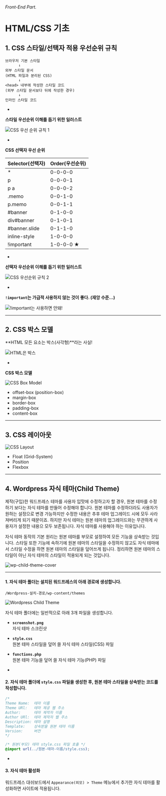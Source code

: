 ###### Front-End Part.

# HTML/CSS 기초

## 1. CSS 스타일/선택자 적용 우선순위 규칙

```
브라우저 기본 스타일
      ↓
외부 스타일 문서
(HTML 파일과 분리된 CSS)
      ↓
<head> 내부에 작성한 스타일 코드
(외부 스타일 문서보다 뒤에 작성한 경우)
      ↓
인라인 스타일 코드
```

-

**스타일 우선순위 이해를 돕기 위한 일러스트**

![CSS 우선 순위 규칙 1](../../Assets/css-proximity.gif)

-

**CSS 선택자 우선 순위**

| Selector(선택자)| Order(우선순위)  |
| ------------- | -------------- |
| *             | 0-0-0-0        |
| p             | 0-0-0-1        |
| p a           | 0-0-0-2        |
| .memo         | 0-0-1-0        |
| p.memo        | 0-0-1-1        |
| #banner       | 0-1-0-0        |
| div#banner    | 0-1-0-1        |
| #banner.slide | 0-1-1-0        |
| inline-style  | 1-0-0-0        |
| !important    | 1-0-0-0 ★      |

-

**선택자 우선순위 이해를 돕기 위한 일러스트**

![CSS 우선순위 규칙 2](../../Assets/css-speciphicity.jpg)

-

**`!important`는 가급적 사용하지 않는 것이 좋다. (재앙 수준...)**

![!important는 사용하면 안돼!](../../Assets/css-important.jpg)

---

## 2. CSS 박스 모델

**HTML 모든 요소는 박스(사각형)**라는 사실!

![HTML은 박스](../../Assets/css-web-borderbox@2x.png)

-

**CSS 박스 모델**

![CSS Box Model](../../Assets/css-box-model.jpg)

- offset-box (position-box)
- margin-box
- border-box
- padding-box
- content-box

---

## 3. CSS 레이아웃

![CSS Layout](../../Assets/css-layout.png)

- Float (Grid-System)
- Position
- Flexbox

---

## 4. Wordpress 자식 테마(Child Theme)

제작(구입)한 워드프레스 테마를 사용자 입맛에 수정하고자 할 경우, 원본 테마를 수정하기 보다는 자식 테마를 만들어 수정해야 합니다.
원본 테마를 수정하더라도 사용자가 원하는 설정으로 변경 가능하지만 수정한 내용은 추후 테마 업그레이드 시에 모두 사라져버리게 되기 때문이죠.
하지만 자식 테마는 원본 테마의 업그레이드와는 무관하게 사용자가 설정한 내용으 모두 보존됩니다. 자식 테마를 사용해야 하는 이유입니다.

자식 테마 동작의 기본 원리는 원본 테마를 부모로 설정하여 모든 기능을 상속받는 것입니다. 스타일 또한 기능에 속하기에 원본 테마의
스타일을 수정하지 않고도 자식 테마에서 스타일 수정을 하면 원본 테마의 스타일을 덮어쓰게 됩니다. 정리하면 원본 테마의 스타일이 아닌
자식 테마의 스타일이 적용되게 되는 것입니다.

![wp-child-theme-cover](../../Assets/wp-child-theme-cover.jpg)

---

#### 1. 자식 테마 폴더는 설치된 워드프레스의 아래 경로에 생성합니다.

`/Wordpress-설치-경로/wp-content/themes`

![Wordpress Child Theme](../../Assets/wp-child-theme.jpg)

자식 테마 폴더에는 일반적으로 아래 3개 파일을 생성합니다.

- **`screenshot.png`**<br>자식 테마 스크린샷
- **`style.css`**<br>원본 테마 스타일을 덮어 쓸 자식 테마 스타일(CSS) 파일
- **`functions.php`**<br>원본 테마 기능을 덮어 쓸 자식 테마 기능(PHP) 파일

-

#### 2. 자식 테마 폴더에 `style.css` 파일을 생성한 후, 원본 테마 스타일을 상속받는 코드를 작성합니다.

```css
/*
Theme Name:  테마 이름
Theme URl:   테마 제공 웹 주소
Author:      테마 제작자 이름
Author URl:  테마 제작자 웹 주소
Description: 테마 설명
Template:    상속받을 원본 테마 이름
Version:     버전
*/

/* 원본(부모) 테마 style.css 파일 호출 */
@import url(../원본-테마-이름/style.css);
```

-

#### 3. 자식 테마 활성화

워드프레스 대쉬보드에서 `Appearance(외모) > Theme` 메뉴에서 추가한 자식 테마를 활성화하면 사이트에 적용됩니다.